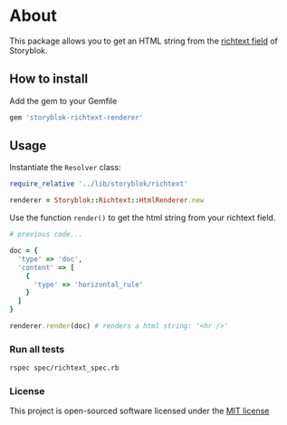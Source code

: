 # About

This package allows you to get an HTML string from the [richtext field](https://www.storyblok.com/docs/richtext-field) of Storyblok.

## How to install

Add the gem to your Gemfile

```ruby
gem 'storyblok-richtext-renderer'
```

## Usage

Instantiate the `Resolver` class:

```ruby
require_relative '../lib/storyblok/richtext'

renderer = Storyblok::Richtext::HtmlRenderer.new

```

Use the function `render()` to get the html string from your richtext field.

```ruby
# previous code...

doc = {
  'type' => 'doc',
  'content' => [
    {
      'type' => 'horizontal_rule'
    }
  ]
}

renderer.render(doc) # renders a html string: '<hr />'
```

### Run all tests

```bash
rspec spec/richtext_spec.rb 
```

### License

This project is open-sourced software licensed under the [MIT license](http://opensource.org/licenses/MIT)

